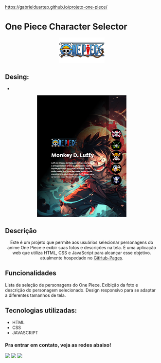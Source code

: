 

https://gabrielduartep.github.io/projeto-one-piece/
# One Piece Character Selector
<div align="center">
  <img alt="Logo" src="src/imagens/one-piece-logo.png" width="150" />
</div>

## Desing: 
* 
<p align="center"><img height="400em" src="./src/imagens/projeto-one-piece-web.png" alt="Projeto One Piece"><p>

## Descrição
<div align="center">
  <p align="center">
   Este é um projeto que permite aos usuários selecionar personagens do anime One Piece e exibir suas fotos e descrições na tela. É 
   uma aplicação web que utiliza HTML, CSS e JavaScript para alcançar esse objetivo. atualmente hospedado no <a         
    href="https://gabrielduartep.github.io/projeto-one-piece/">GitHub-Pages</a>.
  </p>
</div>

## Funcionalidades
Lista de seleção de personagens do One Piece.
Exibição da foto e descrição do personagem selecionado.
Design responsivo para se adaptar a diferentes tamanhos de tela.

## Tecnologias utilizadas:

 * HTML
 * CSS
 * JAVASCRIPT

 ### Pra entrar em contato, veja as redes abaixo!
 
<div> 
  <a href="https://instagram.com/dduarte___/" target="_blank"><img src="https://img.shields.io/badge/-Instagram-%23E4405F?style=for-the-badge&logo=instagram&logoColor=white" target="_blank"></a>
  <a href = "https://gabrieldp2011@gmail.com"><img src="https://img.shields.io/badge/-Gmail-%23333?style=for-the-badge&logo=gmail&logoColor=white" target="_blank"></a>
  <a href="https://www.linkedin.com/in/gabriel-duarte-pereira" target="_blank"><img src="https://img.shields.io/badge/-LinkedIn-%230077B5?style=for-the-badge&logo=linkedin&logoColor=white" target="_blank"></a> 
</div>
